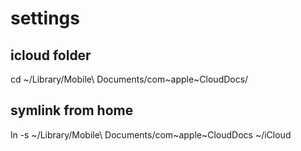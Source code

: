 # settings

## icloud folder
cd ~/Library/Mobile\ Documents/com\~apple\~CloudDocs/

## symlink from home

ln -s ~/Library/Mobile\ Documents/com\~apple\~CloudDocs ~/iCloud